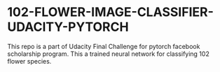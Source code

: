 # 102-FLOWER-IMAGE-CLASSIFIER-UDACITY-PYTORCH

This repo is a part of Udacity Final Challenge for pytorch facebook scholarship program.
This a trained neural network for classifying 102 flower species.
